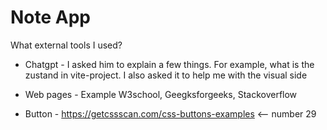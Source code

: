 # Note App

What external tools I used?

- Chatgpt - I asked him to explain a few things. For example, what is the zustand in vite-project. I also asked it to help me with the visual side

- Web pages - Example W3school, Geegksforgeeks, Stackoverflow

- Button - https://getcssscan.com/css-buttons-examples <-- number 29


